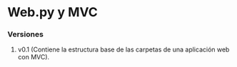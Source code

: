 # Web.py y MVC

### Versiones

1. v0.1 (Contiene la estructura base de las carpetas de una aplicación web con MVC).
